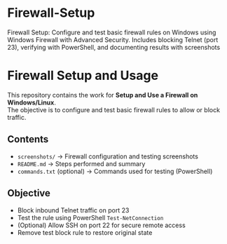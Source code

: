 # Firewall-Setup
Firewall Setup: Configure and test basic firewall rules on Windows using Windows Firewall with Advanced Security. Includes blocking Telnet (port 23), verifying with PowerShell, and documenting results with screenshots
# Firewall Setup and Usage

This repository contains the work for **Setup and Use a Firewall on Windows/Linux**.  
The objective is to configure and test basic firewall rules to allow or block traffic.

## Contents
- `screenshots/` → Firewall configuration and testing screenshots
- `README.md` → Steps performed and summary
- `commands.txt` (optional) → Commands used for testing (PowerShell)

## Objective
- Block inbound Telnet traffic on port 23
- Test the rule using PowerShell `Test-NetConnection`
- (Optional) Allow SSH on port 22 for secure remote access
- Remove test block rule to restore original state
